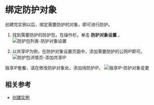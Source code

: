 # 绑定防护对象

创建完实例以后，绑定需要防护的对象，即可进行防护。

1. 找到需要防护的防护包，在操作栏，单击 **防护对象设置** 。
![防护包列表-防护对象设置](https://github.com/jdcloudcom/cn/blob/Anti-DDoS/image/Anti-DDoS-Protection-Package/防护包列表-防护对象设置.jpg)

2. 以共享IP为例，在防护对象设置页面中，添加需要防护的公网IP即可。
![防护包详情页-添加共享IP](https://github.com/jdcloudcom/cn/blob/Anti-DDoS/image/Anti-DDoS-Protection-Package/防护包详情页-添加共享IP.png)

独享IP套餐，请在修改防护对象处，添加待防护IP。
![独享IP-防护对象变更](https://github.com/jdcloudcom/cn/blob/Anti-DDoS/image/Anti-DDoS-Protection-Package/独享IP-防护对象更改.png)

## 相关参考
- [创建实例](Create-Instance.md)

